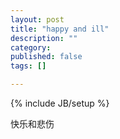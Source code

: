 ```yaml
---
layout: post
title: "happy and ill"
description: ""
category:
published: false 
tags: []

---
```

{% include JB/setup %}

快乐和悲伤


